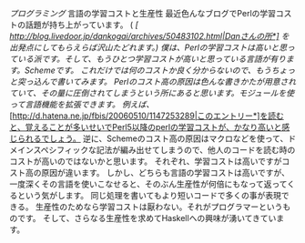 *プログラミング* 言語の学習コストと生産性
最近色んなブログでPerlの学習コストの話題が持ち上がっています。
( *[ http://blog.livedoor.jp/dankogai/archives/50483102.html|Danさんの所*] を出発点にしてもらえらば沢山たどれます。)
僕は、Perlの学習コストは高いと思っている派です。そして、もうひとつ学習コストが高いと思っている言語が有ります。Schemeです。
これだけでは何のコストか良く分からないので、もうちょっと突っ込んで書いてみます。
Perlのコスト高の原因は色んな書きかたが用意されていて、その量に圧倒されてしまうという所にあると思います。モジュールを使って言語機能を拡張できます。
例えば、*[http://d.hatena.ne.jp/fbis/20060510/1147253289|このエントリー*]を読むと、覚えることが多いせいでPerl5以降のperlの学習コストが、かなり高いと感じられるでしょう。
逆に、Schemeのコスト高の原因はマクロなどを使って、ドメインスペシフィックな記法が編み出せてしまうので、他人のコードを読む時のコストが高いのではないかと思います。
それぞれ、学習コストは高いですがコスト高の原因が違います。
しかし、どちらも言語の学習コストは高いですが、一度深くその言語を使いこなせると、そのぶん生産性が何倍にもなって返ってくるという気がします。
同じ処理を書いてもより短いコードで多くの事が表現できる。
生産性のためなら学習コストは厭わない。それがプログラマーというものです。
そして、さらなる生産性を求めてHaskellへの興味が湧いてきています。
